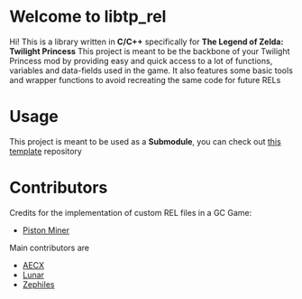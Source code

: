 # Welcome to libtp_rel

Hi! This is a library written in **C/C++** specifically for **The Legend of Zelda: Twilight Princess**
This project is meant to be the backbone of your Twilight Princess mod by providing easy and quick access to a lot of functions, variables and data-fields used in the game.
It also features some basic tools and wrapper functions to avoid recreating the same code for future RELs

# Usage
This project is meant to be used as a **Submodule**, you can check out [this template](//github.com/zsrtp/REL) repository

# Contributors
Credits for the implementation of custom REL files in a GC Game:
* [Piston Miner](https://github.com/PistonMiner)

Main contributors are
* [AECX](//github.com/AECX)
* [Lunar](//github.com/LunarSoap)
* [Zephiles](//github.com/Zephiles)
